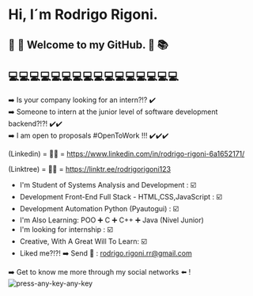 # Hi, I´m Rodrigo Rigoni.  <br>

## 📘 📖 Welcome to my GitHub.  📑 📚 <br>

## 💻💻💻💻💻💻💻💻💻💻💻💻💻💻💻💻

➡️ Is your company looking for an intern?!? ✔️ <br>
      ➡️ Someone to intern at the junior level of software development backend?!?! ✔️✔️ <br>
            ➡️ I am open to proposals #OpenToWork !!! ✔️✔️✔️ <br>
            
(Linkedin)  = 👨‍🎓 = https://www.linkedin.com/in/rodrigo-rigoni-6a1652171/<br>

(Linktree)  = 👨‍🎓 = https://linktr.ee/rodrigorigoni123<br>

+ I'm Student of Systems Analysis and Development : ☑️ <br>
+ Development Front-End Full Stack - HTML,CSS,JavaScript : ☑️ <br>
+ Development Automation Python (Pyautogui) : ☑️ <br>
+ I'm Also Learning: POO ➕ C ➕ C++ ➕ Java (Nivel Junior) <br>
+ I'm looking for internship : ☑️ <br>
+ Creative, With A Great Will To Learn: ☑️ <br>
+ Liked me?!?! ➡️ Send 📩 : rodrigo.rigoni.rr@gmail.com <br>
  </sumary>
</details>



➡️ Get to know me more through my social networks ⬅️ !![press-any-key-any-key](https://user-images.githubusercontent.com/99929039/155591302-940b249d-368d-4bf5-8d58-78f9be87b0ec.gif)<br>




<!--
**Rodrigo Rigoni is a ✨ _special_ ✨ repository because its `README.md` (this file) appears on your GitHub profile.
Here are some ideas to get you started:



- 🔭 I’m currently working on ...
- 🌱 I’m currently learning ...
- 👯 I’m looking to collaborate on ...
- 🤔 I’m looking for help with ...
- 💬 Ask me about ...
- 📫 How to reach me: ...
- 😄 Pronouns: ...
- ⚡ Fun fact: ...
  -->

